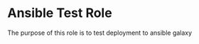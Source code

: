 Ansible Test Role
=================

The purpose of this role is to test deployment to ansible galaxy
